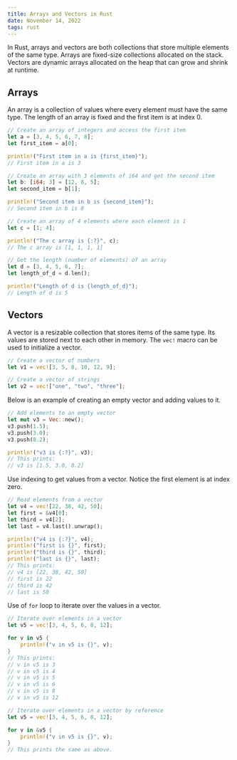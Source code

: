 ```yaml
---
title: Arrays and Vectors in Rust
date: November 14, 2022
tags: rust
---
```


In Rust, arrays and vectors are both collections that store multiple elements of the same type. Arrays are fixed-size collections allocated on the stack. Vectors are dynamic arrays allocated on the heap that can grow and shrink at runtime.

## Arrays

An array is a collection of values where every element must have the same type. The length of an array is fixed and the first item is at index 0.

```rust
// Create an array of integers and access the first item
let a = [3, 4, 5, 6, 7, 8];
let first_item = a[0];

println!("First item in a is {first_item}");
// First item in a is 3
```

```rust
// Create an array with 3 elements of i64 and get the second item
let b: [i64; 3] = [12, 8, 5];
let second_item = b[1];

println!("Second item in b is {second_item}");
// Second item in b is 8
```

```rust
// Create an array of 4 elements where each element is 1
let c = [1; 4];

println!("The c array is {:?}", c);
// The c array is [1, 1, 1, 1]
```

```rust
// Get the length (number of elements) of an array
let d = [3, 4, 5, 6, 7];
let length_of_d = d.len();

println!("Length of d is {length_of_d}");
// Length of d is 5
```

## Vectors

A vector is a resizable collection that stores items of the same type. Its values are stored next to each other in memory. The `vec!` macro can be used to initialize a vector.

```rust
// Create a vector of numbers
let v1 = vec![3, 5, 8, 10, 12, 9];

// Create a vector of strings
let v2 = vec!["one", "two", "three"];
```

Below is an example of creating an empty vector and adding values to it.

```rust
// Add elements to an empty vector
let mut v3 = Vec::new();
v3.push(1.5);
v3.push(3.0);
v3.push(8.2);

println!("v3 is {:?}", v3);
// This prints:
// v3 is [1.5, 3.0, 8.2]
```

Use indexing to get values from a vector. Notice the first element is at index zero.

```rust
// Read elements from a vector
let v4 = vec![22, 38, 42, 50];
let first = &v4[0];
let third = v4[2];
let last = v4.last().unwrap();

println!("v4 is {:?}", v4);
println!("first is {}", first);
println!("third is {}", third);
println!("last is {}", last);
// This prints:
// v4 is [22, 38, 42, 50]
// first is 22
// third is 42
// last is 50
```

Use of `for` loop to iterate over the values in a vector.

```rust
// Iterate over elements in a vector
let v5 = vec![3, 4, 5, 6, 8, 12];

for v in v5 {
    println!("v in v5 is {}", v);
}
// This prints:
// v in v5 is 3
// v in v5 is 4
// v in v5 is 5
// v in v5 is 6
// v in v5 is 8
// v in v5 is 12

// Iterate over elements in a vector by reference
let v5 = vec![3, 4, 5, 6, 8, 12];

for v in &v5 {
    println!("v in v5 is {}", v);
}
// This prints the same as above.
```

